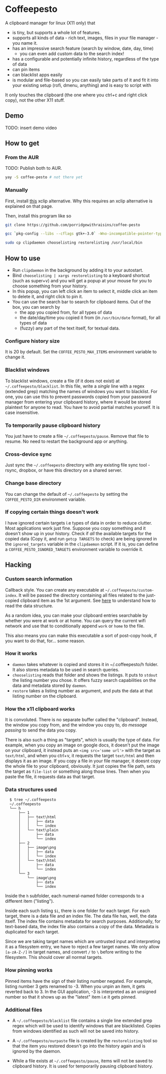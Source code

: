 # Coffeepesto

A clipboard manager for linux (X11 only) that

- is tiny, but supports a whole lot of features.
- supports all kinds of data - rich text, images, files in your file manager - you name it.
- has an impressive search feature (search by window, date, day, time)
  - you can even add custom data to the search index!
- has a configurable and potentially infinite history, regardless of the type of data
- can pin items
- can blacklist apps easily
- is modular and file-based so you can easily take parts of it and fit it into your existing setup (rofi, dmenu, anything) and is easy to script with

It only touches the clipboard (the one where you ctrl+c and right click copy), not the other X11 stuff.

## Demo

TODO: insert demo video

## How to get

### From the AUR
TODO: Publish both to AUR.

```bash
yay -S coffee-pesto # not there yet
```

### Manually

First, install [this](https://github.com/porridgewithraisins/x11cp) xclip alternative. Why this requires an xclip alternative is explained on that page.

Then, install this program like so
```bash
git clone https://github.com/porridgewithraisins/coffee-pesto

gcc `pkg-config --libs --cflags gtk+-3.0` -Wno-incompatible-pointer-types choose.c -o chooselisting

sudo cp clipdaemon chooselisting restorelisting /usr/local/bin
```

## How to use

- Run `clipdaemon` in the background by adding it to your autostart.
- Bind `chooselisting | xargs restorelisting` to a keyboard shortcut (such as super+v) and you will get a popup at your mouse for you to choose something from your history.
- In this popup, you can left click an item to select it, middle click an item to delete it, and right click to pin it.
- You can use the search bar to search for clipboard items. Out of the box, you can search by
  - the app you copied from, for all types of data
  - the date/day/time you copied it from (in `/usr/bin/date` format), for all types of data
  - (fuzzy) any part of the text itself, for textual data.

### Configure history size

It is 20 by default. Set the `COFFEE_PESTO_MAX_ITEMS` environment variable to change it.

### Blacklist windows

To blacklist windows, create a file (if it does not exist) at `~/.coffeepesto/blacklist`. In this file, write a _single_ line with a regex (extended grep) matching the names of windows you want to blacklist. For one, you can use this to prevent passwords copied from your password manager from entering your clipboard history, where it would be stored plaintext for anyone to read. You have to avoid partial matches yourself. It is case insensitive.

### To temporarily pause clipboard history

You just have to create a file `~/.coffeepesto/pause`. Remove that file to resume. No need to restart the background app or anything.

### Cross-device sync

Just sync the `~/.coffeepesto` directory with any existing file sync tool - rsync, dropbox, or have this directory on a shared server.

### Change base directory

You can change the default of `~/.coffeepesto` by setting the `COFFEE_PESTO_DIR` environment variable.

### If copying certain things doesn't work

I have ignored certain targets i.e types of data in order to reduce clutter. Most applications work just fine. Suppose you copy something and it doesn't show up in your history. Check if _all_ the available targets for the copied data (Copy it, and run `getcp TARGETS` to check) are being ignored in the `ignored_targets` variable in the `clipdaemon` script. If it is, you can define a `COFFEE_PESTO_IGNORED_TARGETS` environment variable to override it.

## Hacking

### Custom search information

Callback style. You can create any executable at `~/.coffeepesto/custom-index`. It will be passed the directory containing all files related to the just-copied clipboard item as the 1st argument. See [here](#data-structures-used) to understand how to read the data structure.

As a random idea, you can make your clipboard entries searchable by whether you were at work or at home. You can query the current wifi network and use that to conditionally append `work` or `home` to the file.

This also means you can make this executable a sort of post-copy hook, if you want to do that, for... some reason.

### How it works

- `daemon` takes whatever is copied and stores it in ~/.coffeepesto/h folder. It also stores metadata to be used in search queries.
- `chooselisting` reads that folder and shows the listings. It puts to `stdout` the listing number you chose. It offers fuzzy search capabilities on the data and metadata stored by `daemon`.
- `restore` takes a listing number as argument, and puts the data at that listing number on the clipboard.

### How the x11 clipboard works

It is convoluted. There is no separate buffer called the "clipboard". Instead, the window you copy from, and the window you copy to, do _message passing_ to send the data you copy.

There is also such a thing as "targets", which is usually the type of data. For example, when you copy an image on google docs, it doesn't put the image on your clipboard, it instead puts an `<img src='some url'>` with the target as `text/html`, and when you ctrl+v, it requests the target `text/html` and then displays it as an image. If you copy a file in your file manager, it doesnt copy the whole file to your clipboard, obviously. It just copies the file path, sets the target as `file-list` or something along those lines. Then when you paste the file, it requests data as that target.

### Data structures used

```
  $ tree ~/.coffeepesto
  ~/.coffeepesto
  └── h
      ├── 1
      │   ├── text\html
      │   │   ├── data
      │   │   └── index
      │   └── text\plain
      │       ├── data
      │       └── index
      ├── 2
      │   ├── image\png
      │   │   ├── data
      │   │   └── index
      │   └── text\html
      │       ├── data
      │       └── index
      └── 3
          └── image\png
              ├── data
              └── index
```

Inside the `h` subfolder, each numeral-named folder corresponds to a different item ("listing").

Inside each such listing `$i`, there is one folder for each target. For each target, there is a data file and an index file. The data file has, well, the data itself. The index file contains metadata for search purposes. Additionally, for text-based data, the index file also contains a copy of the data. Metadata is duplicated for each target.

Since we are taking target names which are untrusted input and interpreting it as a filesystem entry, we have to reject a few target names. We only allow `[a-zA-Z-/]` in target names, and convert `/` to `\` before writing to the filesystem. This should cover all normal targets.

### How pinning works

Pinned items have the sign of their listing number negated. For example, listing number 3 gets renamed to -3. When you unpin an item, it gets reverted back to 3. In the GUI application, -3 is interpreted as an unsigned number so that it shows up as the "latest" item i.e it gets pinned.

### Additional files

- A `~/.coffeepesto/blacklist` file contains a single line extended grep regex which will be used to identify windows that are blacklisted. Copies from windows identified as such will not be saved into history.

- A `~/.coffeepesto/ourpaste` file is created by the `restorelisting` tool so that the item you restored doesn't go into the history again and is ignored by the daemon.

- While a file exists at `~/.coffeepesto/pause`, items will not be saved to clipboard history. It is used for temporarily pausing clipboard history.
